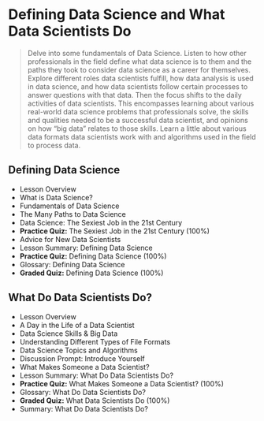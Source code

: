 # Defining Data Science and What Data Scientists Do
> Delve into some fundamentals of Data Science. Listen to how other professionals in the field define what data science is to them and the paths they took to consider data science as a career for themselves. Explore different roles data scientists fulfill, how data analysis is used in data science, and how data scientists follow certain processes to answer questions with that data. Then the focus shifts to the daily activities of data scientists. This encompasses learning about various real-world data science problems that professionals solve, the skills and qualities needed to be a successful data scientist, and opinions on how “big data” relates to those skills. Learn a little about various data formats data scientists work with and algorithms used in the field to process data.
## Defining Data Science
- Lesson Overview
- What is Data Science?
- Fundamentals of Data Science
- The Many Paths to Data Science
- Data Science: The Sexiest Job in the 21st Century
- **Practice Quiz:** The Sexiest Job in the 21st Century (100%)
- Advice for New Data Scientists
- Lesson Summary: Defining Data Science
- **Practice Quiz:** Defining Data Science (100%)
- Glossary: Defining Data Science
- **Graded Quiz:** Defining Data Science (100%)

## What Do Data Scientists Do?
- Lesson Overview
- A Day in the Life of a Data Scientist
- Data Science Skills & Big Data
- Understanding Different Types of File Formats
- Data Science Topics and Algorithms
- Discussion Prompt: Introduce Yourself
- What Makes Someone a Data Scientist?
- Lesson Summary: What Do Data Scientists Do?
- **Practice Quiz:** What Makes Someone a Data Scientist? (100%)
- Glossary: What Do Data Scientists Do?
- **Graded Quiz:** What Data Scientists Do (100%)
- Summary: What Do Data Scientists Do?
